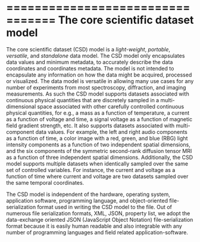 =================================
The core scientific dataset model
=================================

The core scientific dataset (CSD) model is a *light-weight*,
*portable*, *versatile*, and *standalone* data model.
The CSD model only encapsulates data values and minimum
metadata, to accurately describe the data coordinates and
coordinates metadata. The model is not intended to encapsulate
any information on how the data might be acquired, processed
or visualized. The data model is versatile in allowing many
use cases for any number of experiments from most spectroscopy,
diffraction, and imaging measurements. As such the CSD model
supports datasets associated with continuous physical quantities
that are discretely sampled in a multi-dimensional space
associated with other carefully controlled continuous physical
quantities, for e.g., a mass as a function of temperature, a
current as a function of voltage and time, a signal voltage as
a function of magnetic field gradient strength, etc. It also
supports datasets associated with multi-component data values.
For example, the left and right audio components as a function
of time, a color image with a red, green, and blue (RBG) light
intensity components as a function of two independent spatial
dimensions, and the six components of the symmetric second-rank
diffusion tensor MRI as a function of three independent spatial
dimensions. Additionally, the CSD model supports multiple
datasets when identically sampled over the same set of controlled
variables. For instance, the current and voltage as a function
of time where current and voltage are two datasets sampled over
the same temporal coordinates.

The CSD model is independent of the hardware, operating system,
application software, programming language, and object-oriented
file-serialization format used in writing the CSD model to the
file. Out of numerous file serialization formats, XML, JSON,
property list, we adopt the data-exchange oriented JSON
(JavaScript Object Notation) file-serialization format because
it is easily human readable and also integrable with any
number of programming languages and field related
application-software.
